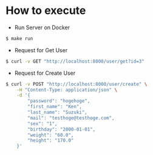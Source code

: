 # How to execute

- Run Server on Docker

```bash
$ make run
```

- Request for Get User

```bash
$ curl -v GET "http://localhost:8000/user/get?id=3"
```

- Request for Create User

```bash
$ curl -v POST "http://localhost:8000/user/create" \
    -H "Content-Type: application/json" \
    -d '{
        "password": "hogehoge",
        "first_name": "Ken",
        "last_name": "Suzuki",
        "mail": "testhoge@testhoge.com",
        "sex": "1",
        "birthday": "2000-01-01",
        "weight": "60.0",
        "height": "170.0"
    }'
```